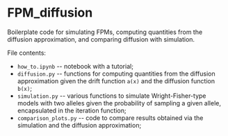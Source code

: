 # FPM_diffusion
Boilerplate code for simulating FPMs, computing quantities from the diffusion approximation, and comparing diffusion with simulation.

File contents:
* `how_to.ipynb` -- notebook with a tutorial;
* `diffusion.py` -- functions for computing quantities from the diffusion approximation given the drift function `a(x)` and the diffusion function `b(x)`;
* `simulation.py` -- various functions to simulate Wright-Fisher-type models with two alleles given the probability of sampling a given allele, encapsulated in the iteration function;
* `comparison_plots.py` -- code to compare results obtained via the simulation and the diffusion approximation;
